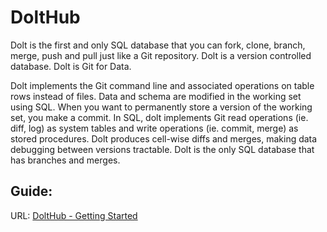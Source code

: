 # DoltHub

Dolt is the first and only SQL database that you can fork, clone, branch, merge, push and pull just like a Git repository. Dolt is a version controlled database. Dolt is Git for Data.

Dolt implements the Git command line and associated operations on table rows instead of files. Data and schema are modified in the working set using SQL. When you want to permanently store a version of the working set, you make a commit. In SQL, dolt implements Git read operations (ie. diff, log) as system tables and write operations (ie. commit, merge) as stored procedures. Dolt produces cell-wise diffs and merges, making data debugging between versions tractable. Dolt is the only SQL database that has branches and merges.

## Guide:

URL: [DoltHub - Getting Started](https://docs.dolthub.com/introduction/getting-started/database)

